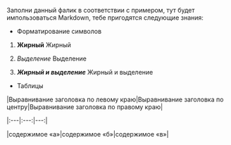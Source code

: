 Заполни данный фалик в соответствии с примером, тут будет импользоваться Markdown, тебе пригодятся следующие знания:
* Форматирование символов
1. **Жирный**
Жирный

2. *Выделение*
Выделение

3. ***Жирный и выделение***
Жирный и выделение
* Таблицы

|Выравнивание заголовка по левому краю|Выравнивание заголовка по центру|Выравнивание заголовка по правому краю|

|:---|:---:|---:|

|содержимое «а»|содержимое «б»|содержимое «в»|
